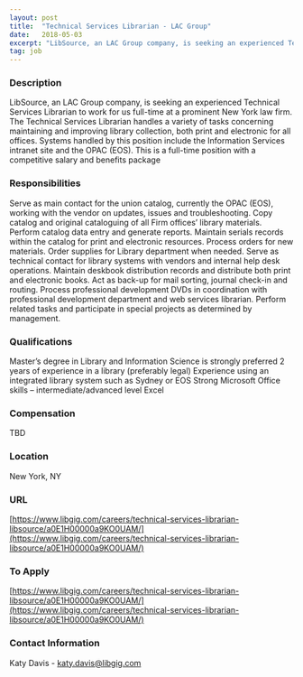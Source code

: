 ```yaml
---
layout: post
title:  "Technical Services Librarian - LAC Group"
date:   2018-05-03
excerpt: "LibSource, an LAC Group company, is seeking an experienced Technical Services Librarian to work for us full-time at a prominent New York law firm. The Technical Services Librarian handles a variety of tasks concerning maintaining and improving library collection, both print and electronic for all offices. Systems handled by this..."
tag: job
---
```


### Description   

LibSource, an LAC Group company, is seeking an experienced Technical Services Librarian to work for us full-time at a prominent New York law firm.  The Technical Services Librarian handles a variety of tasks concerning maintaining and improving library collection, both print and electronic for all offices.  Systems handled by this position include the Information Services intranet site and the OPAC (EOS).  This is a full-time position with a competitive salary and benefits package   



### Responsibilities   

Serve as main contact for the union catalog, currently the OPAC (EOS), working with the vendor on updates, issues and troubleshooting.
Copy catalog and original cataloguing of all Firm offices’ library materials.
Perform catalog data entry and generate reports.
Maintain serials records within the catalog for print and electronic resources.
Process orders for new materials.
Order supplies for Library department when needed.
Serve as technical contact for library systems with vendors and internal help desk operations.
Maintain deskbook distribution records and distribute both print and electronic books.
Act as back-up for mail sorting, journal check-in and routing.
Process professional development DVDs in coordination with professional development department and web services librarian.
Perform related tasks and participate in special projects as determined by management.


### Qualifications   

Master’s degree in Library and Information Science is strongly preferred
2 years of experience in a library (preferably legal)
Experience using an integrated library system such as Sydney or EOS
Strong Microsoft Office skills – intermediate/advanced level Excel


### Compensation   

TBD


### Location   

New York, NY


### URL   

[https://www.libgig.com/careers/technical-services-librarian-libsource/a0E1H00000a9KO0UAM/](https://www.libgig.com/careers/technical-services-librarian-libsource/a0E1H00000a9KO0UAM/)

### To Apply   

[https://www.libgig.com/careers/technical-services-librarian-libsource/a0E1H00000a9KO0UAM/](https://www.libgig.com/careers/technical-services-librarian-libsource/a0E1H00000a9KO0UAM/)




### Contact Information   

Katy Davis - katy.davis@libgig.com

